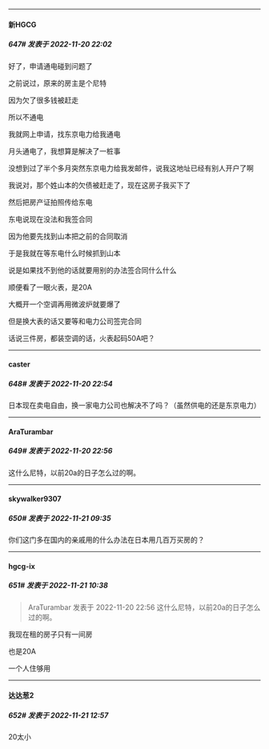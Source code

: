 

*****

####  新HGCG  
##### 647#       发表于 2022-11-20 22:02

好了，申请通电碰到问题了

之前说过，原来的房主是个尼特

因为欠了很多钱被赶走

所以不通电

我就网上申请，找东京电力给我通电

月头通电了，我想算是解决了一桩事

没想到过了半个多月突然东京电力给我发邮件，说我这地址已经有别人开户了啊

我说对，那个姓山本的欠债被赶走了，现在这房子我买下了

然后把房产证拍照传给东电

东电说现在没法和我签合同

因为他要先找到山本把之前的合同取消

于是我就在等东电什么时候抓到山本

说是如果找不到他的话就要用别的办法签合同什么什么

顺便看了一眼火表，是20A

大概开一个空调再用微波炉就要爆了

但是换大表的话又要等和电力公司签完合同

话说三件房，都装空调的话，火表起码50A吧？



*****

####  caster  
##### 648#       发表于 2022-11-20 22:54

日本现在卖电自由，换一家电力公司也解决不了吗？（虽然供电的还是东京电力）

*****

####  AraTurambar  
##### 649#       发表于 2022-11-20 22:56

这什么尼特，以前20a的日子怎么过的啊。



*****

####  skywalker9307  
##### 650#       发表于 2022-11-21 09:35

你们这门多在国内的亲戚用的什么办法在日本用几百万买房的？



*****

####  hgcg-ix  
##### 651#       发表于 2022-11-21 10:38

<blockquote>AraTurambar 发表于 2022-11-20 22:56
这什么尼特，以前20a的日子怎么过的啊。</blockquote>
我现在租的房子只有一间房

也是20A

一个人住够用



*****

####  达达葱2  
##### 652#       发表于 2022-11-21 12:57

20太小

